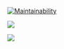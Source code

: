 [![Maintainability](https://api.codeclimate.com/v1/badges/7f721ee7e9cd0731b3d6/maintainability)](https://codeclimate.com/github/vladimirsah/Vladimir_lab1_Metlogy/maintainability)    

<a href="https://asciinema.org/a/pSCXJk5LSqRN5tX4BY53T6ddA" target="_blank"><img src="https://asciinema.org/a/pSCXJk5LSqRN5tX4BY53T6ddA.svg" /></a> 


<a href="https://asciinema.org/a/RSuL6kfj4DIysMTCDtwNy376J" target="_blank"><img src="https://asciinema.org/a/RSuL6kfj4DIysMTCDtwNy376J.svg" /></a>  
